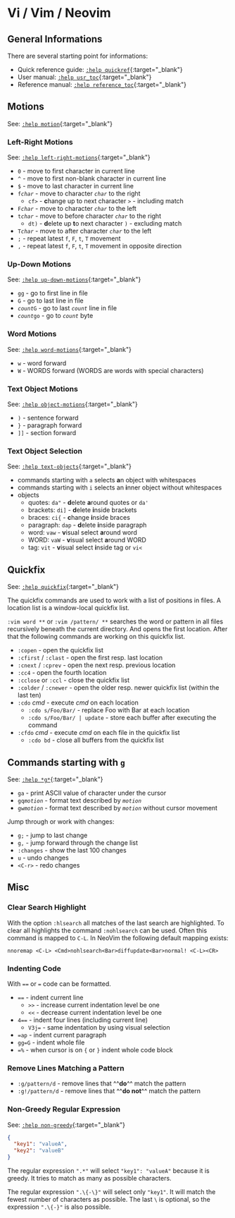 # Vi / Vim / Neovim

## General Informations

There are several starting point for informations:

* Quick reference guide: [`:help quickref`](https://vimhelp.org/quickref.txt.html){:target="_blank"}
* User manual: [`:help usr_toc`](https://vimhelp.org/usr_toc.txt.html){:target="_blank"}
* Reference manual: [`:help reference_toc`](https://vimhelp.org/#reference_toc){:target="_blank"}

## Motions

See: [`:help motion`](https://vimhelp.org/motion.txt.html){:target="_blank"}

### Left-Right Motions

See: [`:help left-right-motions`](https://vimhelp.org/motion.txt.html#left-right-motions){:target="_blank"}

* `0` - move to first character in current line
* `^` - move to first non-blank character in current line
* `$` - move to last character in current line
* `f`*`char`* - move to character *`char`* to the right
  * `cf>` - <b>c</b>hange up to next character ``>`` - including match
* `F`*`char`* - move to character *`char`* to the left
* `t`*`char`* - move to before character *`char`* to the right
  * `dt)` - <b>d</b>elete up <b>t</b>o next character ``)`` - excluding match
* `T`*`char`* - move to after character *`char`* to the left
* `;` - repeat latest `f`, `F`, `t`, `T` movement
* `,` - repeat latest `f`, `F`, `t`, `T` movement in opposite direction

### Up-Down Motions

See: [`:help up-down-motions`](https://vimhelp.org/motion.txt.html#up-down-motions){:target="_blank"}

* `gg` - go to first line in file
* `G` - go to last line in file
* *`count`*`G` - go to last *`count`* line in file
* *`count`*`go` - go to *`count`* byte

### Word Motions

See: [`:help word-motions`](https://vimhelp.org/motion.txt.html#word-motions){:target="_blank"}

* `w` - word forward
* `W` - WORDS forward (WORDS are words with special characters)

### Text Object Motions

See: [`:help object-motions`](https://vimhelp.org/motion.txt.html#word-object){:target="_blank"}

* `)` - sentence forward
* `}` - paragraph forward
* `]]` - section forward

### Text Object Selection

See: [`:help text-objects`](https://vimhelp.org/motion.txt.html#text-objects){:target="_blank"}

* commands starting with `a` selects <b>a</b>n object with whitespaces
* commands starting with `i` selects an <b>i</b>nner object without whitespaces
* objects
  * quotes: `da"` - <b>d</b>elete <b>a</b>round quotes or `da'`
  * brackets: `di]` - <b>d</b>elete <b>i</b>nside brackets
  * braces: `ci{` - <b>c</b>hange <b>i</b>nside braces
  * paragraph: `dap` - <b>d</b>elete <b>i</b>nside paragraph
  * word: `vaw` - <b>v</b>isual select <b>a</b>round word
  * WORD: `vaW` - <b>v</b>isual select <b>a</b>round WORD
  * tag: `vit` - <b>v</b>isual select <b>i</b>nside tag or `vi<`

## Quickfix

See: [`:help quickfix`](https://vimhelp.org/quickfix.txt.html){:target="_blank"}

The quickfix commands are used to work with a list of positions in files. A
location list is a window-local quickfix list.

`:vim word **` or `:vim /pattern/ **` searches the word or pattern in all files
recursively beneath the current directory. And opens the first location. After
that the following commands are working on this quickfix list.

* `:copen` - open the quickfix list
* `:cfirst` / `:clast` - open the first resp. last location
* `:cnext` / `:cprev` - open the next resp. previous location
* `:cc4` - open the fourth location
* `:cclose` or `:ccl` - close the quickfix list
* `:colder` / `:cnewer` - open the older resp. newer quickfix list (within the
last ten)
* `:cdo` *cmd* - execute *cmd* on each location
  * `:cdo s/Foo/Bar/` - replace Foo with Bar at each location
  * `:cdo s/Foo/Bar/ | update` - store each buffer after executing the command
* `:cfdo` *cmd* - execute *cmd* on each file in the quickfix list
  * `:cdo bd` - close all buffers from the quickfix list

## Commands starting with `g`

See: [`:help *g*`](https://vimhelp.org/index.txt.html#g){:target="_blank"}

* `ga` - print ASCII value of character under the cursor
* `gq`*`motion`* - format text described by *`motion`*
* `gw`*`motion`* - format text described by *`motion`* without cursor movement

Jump through or work with changes:

* `g;` - jump to last change
* `g,` - jump forward through the change list
* `:changes` - show the last 100 changes
* `u` - undo changes
* `<C-r>` - redo changes

## Misc

### Clear Search Highlight

With the option `:hlsearch` all matches of the last search are highlighted. To
clear all highlights the command `:nohlsearch` can be used. Often this command
is mapped to `C-L`. In NeoVim the following default mapping exists:

```
nnoremap <C-L> <Cmd>nohlsearch<Bar>diffupdate<Bar>normal! <C-L><CR>
```

### Indenting Code

With `==` or `=` code can be formatted.

* `==` - indent current line
  * `>>` - increase current indentation level be one
  * `<<` - decrease current indentation level be one
* `4==` - indent four lines (including current line)
  * `V3j=` - same indentation by using visual selection
* `=ap` - indent current paragraph
* `gg=G` - indent whole file
* `=%` - when cursor is on `{` or `}` indent whole code block

### Remove Lines Matching a Pattern

* `:g/pattern/d` - remove lines that ^^**do**^^ match the pattern
* `:g!/pattern/d` - remove lines that ^^**do not**^^ match the pattern

### Non-Greedy Regular Expression

See: [`:help non-greedy`](https://vimhelp.org/pattern.txt.html#non-greedy){:target="_blank"}

```json
{
  "key1": "valueA",
  "key2": "valueB"
}
```

The regular expression `".*"` will select `"key1": "valueA"` because it is
greedy. It tries to match as many as possible characters.

The regular expression `".\{-\}"` will select only `"key1"`. It will match the
fewest number of characters as possible. The last `\` is optional, so the
expression `".\{-}"` is also possible.
